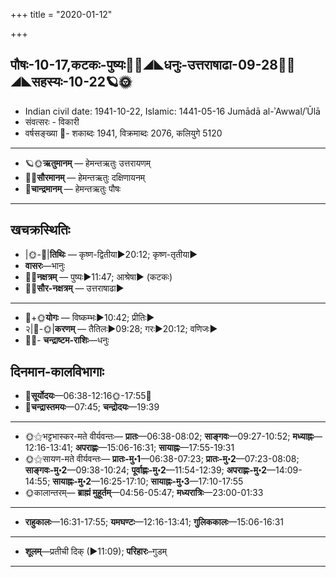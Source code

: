 +++
title = "2020-01-12"

+++
## पौषः-10-17,कटकः-पुष्यः🌛🌌◢◣धनुः-उत्तराषाढा-09-28🌌🌞◢◣सहस्यः-10-22🪐🌞
- Indian civil date: 1941-10-22, Islamic: 1441-05-16 Jumādā al-ʾAwwal/ʾŪlā
- संवत्सरः - विकारी
- वर्षसङ्ख्या 🌛- शकाब्दः 1941, विक्रमाब्दः 2076, कलियुगे 5120
___________________
- 🪐🌞**ऋतुमानम्** — हेमन्तऋतुः उत्तरायणम्
- 🌌🌞**सौरमानम्** — हेमन्तऋतुः दक्षिणायनम्
- 🌛**चान्द्रमानम्** — हेमन्तऋतुः पौषः
___________________


## खचक्रस्थितिः
- |🌞-🌛|**तिथिः** — कृष्ण-द्वितीया►20:12; कृष्ण-तृतीया►  
- **वासरः**—भानुः  
- 🌌🌛**नक्षत्रम्** — पुष्यः►11:47; आश्रेषा► (कटकः)  
- 🌌🌞**सौर-नक्षत्रम्** — उत्तराषाढा►  
___________________
- 🌛+🌞**योगः** — विष्कम्भः►10:42; प्रीतिः►  
- २|🌛-🌞|**करणम्** — तैतिलः►09:28; गरः►20:12; वणिजः►  
- 🌌🌛- **चन्द्राष्टम-राशिः**—धनुः  


## दिनमान-कालविभागाः
- 🌅**सूर्योदयः**—06:38-12:16🌞️-17:55🌇  
- 🌛**चन्द्रास्तमयः**—07:45; **चन्द्रोदयः**—19:39  
___________________
- 🌞⚝भट्टभास्कर-मते वीर्यवन्तः— **प्रातः**—06:38-08:02; **साङ्गवः**—09:27-10:52; **मध्याह्नः**—12:16-13:41; **अपराह्णः**—15:06-16:31; **सायाह्नः**—17:55-19:31  
- 🌞⚝सायण-मते वीर्यवन्तः— **प्रातः-मु॰1**—06:38-07:23; **प्रातः-मु॰2**—07:23-08:08; **साङ्गवः-मु॰2**—09:38-10:24; **पूर्वाह्णः-मु॰2**—11:54-12:39; **अपराह्णः-मु॰2**—14:09-14:55; **सायाह्नः-मु॰2**—16:25-17:10; **सायाह्नः-मु॰3**—17:10-17:55  
- 🌞कालान्तरम्— **ब्राह्मं मुहूर्तम्**—04:56-05:47; **मध्यरात्रिः**—23:00-01:33  
___________________
- **राहुकालः**—16:31-17:55; **यमघण्टः**—12:16-13:41; **गुलिककालः**—15:06-16:31  
___________________
- **शूलम्**—प्रतीची दिक् (►11:09); **परिहारः**–गुडम्  
___________________
